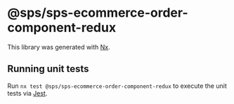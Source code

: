 # @sps/sps-ecommerce-order-component-redux

This library was generated with [Nx](https://nx.dev).

## Running unit tests

Run `nx test @sps/sps-ecommerce-order-component-redux` to execute the unit tests via [Jest](https://jestjs.io).
